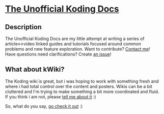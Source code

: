

# [The Unofficial Koding Docs](https://github.com/leeolayvar/koding-unofficial/wiki)


## Description

The Unofficial Koding Docs are my little attempt at writing a series of
article<->video linked guides and tutorials focused around common problems
and new feature exploration. Want to contribute?
[Contact me](http://koding.com/leeolayvar)! Have questions need clarifications?
Create [an issue](https://github.com/leeolayvar/koding-unofficial/issues/new)!

## What about kWiki?

The Koding wiki is great, but i was hoping to work with something fresh and
where i had total control over the content and posters. Wikis can be a bit
cluttered and I'm trying to make something a bit more coordinated and fluid.
If you think i am not, please
[tell me about it](https://github.com/leeolayvar/koding-unofficial/issues/new)
:)


So, what do you say, [go check it out](https://github.com/leeolayvar/koding-unofficial/wiki) :)